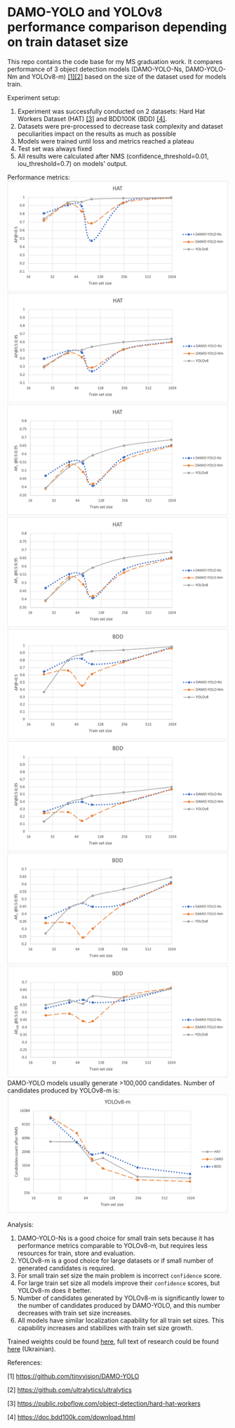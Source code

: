 # DAMO-YOLO and YOLOv8 performance comparison depending on train dataset size
This repo contains the code base for my MS graduation work.
It compares performance of 3 object detection models (DAMO-YOLO-Ns, DAMO-YOLO-Nm and YOLOv8-m) [[1]](#1)[[2]](#2) 
based on the size of the dataset used for models train.

Experiment setup:
1. Experiment was successfully conducted on 2 datasets: Hard Hat Workers Dataset (HAT) [[3]](#3) 
and BDD100K (BDD) [[4]](#4).
2. Datasets were pre-processed to decrease task complexity and dataset peculiarities impact on the results
as much as possible
3. Models were trained until loss and metrics reached a plateau
4. Test set was always fixed
5. All results were calculated after NMS (confidence_threshold=0.01, iou_threshold=0.7) on models' output.

Performance metrics:
<img src='./images/hat_ap_50.png'>
<img src='./images/hat_ap_50-95.png'>
<img src='./images/hat_ar1_50-95.png'>
<img src='./images/hat_ar1_50-95.png'>
<img src='./images/bdd_ap_50.png'>
<img src='./images/bdd_ap_50-95.png'>
<img src='./images/bdd_ar1_50-95.png'>
<img src='./images/bdd_ar100_50-95.png'>
DAMO-YOLO models usually generate >100,000 candidates.
Number of candidates produced by YOLOv8-m is:
<img src='./images/yolov8-m_candidates.png'>

Analysis:
1. DAMO-YOLO-Ns is a good choice for small train sets because it has
   performance metrics comparable to YOLOv8-m, but requires less resources for train, store and evaluation.
2. YOLOv8-m is a good choice for large datasets or if small number of generated candidates is required.
3. For small train set size the main problem is incorrect `confidence` score.
4. For large train set size all models improve their `confidence` scores,
   but YOLOv8-m does it better.
5. Number of candidates generated by YOLOv8-m is significantly lower 
to the number of candidates produced by DAMO-YOLO, 
and this number decreases with train set size increases.
6. All models have similar localization capability for all train set sizes.
    This capability increases and stabilizes with train set size growth.

Trained weights could be found <a href='https://drive.google.com/file/d/1uiXQRvtUx_bLeS5oLyHaG6FA82E5RUuD/view?usp=sharing'>here</a>, 
full text of research could be found <a href='https://drive.google.com/file/d/1kgWetNBR6Jpmgtvk6T27keDmlbZ1-vLw/view?usp=sharing'>here</a> (Ukrainian).

References:

<a id="1">[1]</a> https://github.com/tinyvision/DAMO-YOLO

<a id="2">[2]</a>  https://github.com/ultralytics/ultralytics

<a id="3">[3]</a>  https://public.roboflow.com/object-detection/hard-hat-workers

<a id="4">[4]</a>  https://doc.bdd100k.com/download.html
